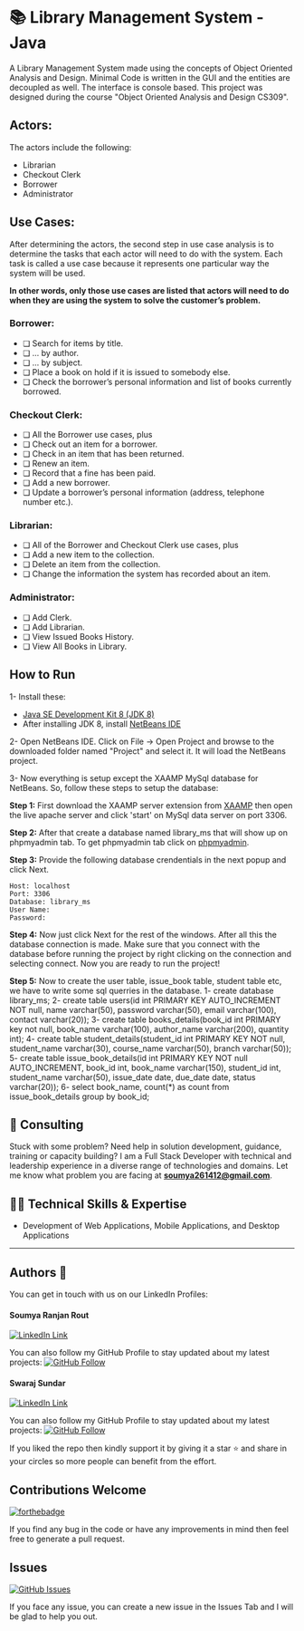 # 📚 Library Management System -Java

A Library Management System made using the concepts of Object Oriented Analysis and Design. Minimal Code is written in the GUI and the entities are decoupled as well. The interface is console based. This project was designed during the course "Object Oriented Analysis and Design CS309".  

## Actors:
The actors include the following: 
* Librarian
* Checkout Clerk
* Borrower
* Administrator

## Use Cases:
After determining the actors, the second step in use case analysis is to determine the tasks that each actor will need to do with the system. Each task is called a use case because it represents one particular way the system will be used.

**In other words, only those use cases are listed that actors will need to do when they are using the system to solve the customer’s problem.** 

### Borrower:
* ❏ Search for items by title.
* ❏ ... by author.
* ❏ ... by subject.
* ❏ Place a book on hold if it is issued to somebody else.
* ❏ Check  the  borrower’s  personal  information  and  list  of  books  currently
borrowed.

### Checkout Clerk:
* ❏ All the Borrower use cases, plus
* ❏ Check out an item for a borrower.
* ❏ Check in an item that has been returned.
* ❏ Renew an item.
* ❏ Record that a fine has been paid.
* ❏ Add a new borrower.
* ❏ Update a borrower’s personal information (address, telephone number etc.).

### Librarian:
* ❏ All of the Borrower and Checkout Clerk use cases, plus
* ❏ Add a new item to the collection.
* ❏ Delete an item from the collection.
* ❏ Change the information the system has recorded about an item.

### Administrator:
* ❏ Add Clerk.
* ❏ Add Librarian.
* ❏ View Issued Books History.
* ❏ View All Books in Library.


## How to Run
1- Install these:
 * [Java SE Development Kit 8 (JDK 8)](http://www.oracle.com/technetwork/java/javase/downloads/jdk8-downloads-2133151.html)
 * After installing JDK 8, install [NetBeans IDE](https://netbeans.org/downloads/)

2- Open NetBeans IDE. Click on File -> Open Project and browse to the downloaded folder named "Project" and select it. It will load the NetBeans project.

3- Now everything is setup except the XAAMP MySql database for NetBeans. So, follow these steps to setup the database:

**Step 1:** First download the XAAMP server extension from [XAAMP](https://www.apachefriends.org/download.html) then open the live apache server and click 'start' on MySql
data server on port 3306.
   
**Step 2:** After that create a database named library_ms that will show up on phpmyadmin tab. To get phpmyadmin tab click on [phpmyadmin](http://127.0.0.1/phpmyadmin/).
   
**Step 3:** Provide the following database crendentials in the next popup and click Next.
  ```
  Host: localhost
  Port: 3306
  Database: library_ms
  User Name: 
  Password: 
  ````
**Step 4:** Now just click Next for the rest of the windows. After all this the database connection is made. Make sure that you connect with the database before running the project by right clicking on the connection and selecting connect. Now you are ready to run the project!

**Step 5:** Now to create the user table, issue_book table, student table etc, we have to write some sql querries in the database.
1- create database library_ms;
2- create table users(id int PRIMARY KEY AUTO_INCREMENT NOT null, name varchar(50), password varchar(50), email varchar(100), contact varchar(20));
3- create table books_details(book_id int PRIMARY key not null, book_name varchar(100), author_name varchar(200), quantity int);
4- create table student_details(student_id int PRIMARY KEY NOT null, student_name varchar(30), course_name varchar(50), branch varchar(50));
5- create table issue_book_details(id int PRIMARY KEY NOT null AUTO_INCREMENT, book_id int, book_name varchar(150), student_id int, student_name varchar(50), issue_date date,      due_date date, status varchar(20));
6- select book_name, count(*) as count from issue_book_details group by book_id;

## 🤝 Consulting
Stuck with some problem? Need help in solution development, guidance, training or capacity building? I am a Full Stack Developer with technical and leadership experience in a diverse range of technologies and domains. Let me know what problem you are facing at <b>soumya261412@gmail.com</b>.

## 👨‍💻 Technical Skills & Expertise

- Development of Web Applications, Mobile Applications, and Desktop Applications
<hr>

## Authors 👋

You can get in touch with us on our LinkedIn Profiles:

#### Soumya Ranjan Rout

[![LinkedIn Link](https://img.shields.io/badge/Connect-harismuneer-blue.svg?logo=linkedin&longCache=true&style=social&label=Follow)](https://www.linkedin.com/in/harismuneer)

You can also follow my GitHub Profile to stay updated about my latest projects: [![GitHub Follow](https://img.shields.io/badge/Connect-harismuneer-blue.svg?logo=Github&longCache=true&style=social&label=Follow)](https://github.com/harismuneer)

#### Swaraj Sundar

[![LinkedIn Link](https://img.shields.io/badge/Connect-maham--amjad-blue.svg?logo=linkedin&longCache=true&style=social&label=Connect)](https://www.linkedin.com/in/maham-amjad-40796b177/)

You can also follow my GitHub Profile to stay updated about my latest projects: [![GitHub Follow](https://img.shields.io/badge/Connect-maham--amjad-blue.svg?logo=Github&longCache=true&style=social&label=Follow)](https://github.com/MahamAmjad)

If you liked the repo then kindly support it by giving it a star ⭐ and share in your circles so more people can benefit from the effort.

## Contributions Welcome
[![forthebadge](https://forthebadge.com/images/badges/built-with-love.svg)](#)

If you find any bug in the code or have any improvements in mind then feel free to generate a pull request.

## Issues
[![GitHub Issues](https://img.shields.io/github/issues/harismuneer/Library-Management-System-JAVA.svg?style=flat&label=Issues&maxAge=2592000)](https://www.github.com/harismuneer/Library-Management-System-JAVA/issues)

If you face any issue, you can create a new issue in the Issues Tab and I will be glad to help you out.
